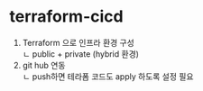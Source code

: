 # terraform-cicd


1. Terraform 으로 인프라 환경 구성  
ㄴ public + private (hybrid 환경)  
2. git hub 연동  
ㄴ push하면 테라폼 코드도 apply 하도록 설정 필요  
